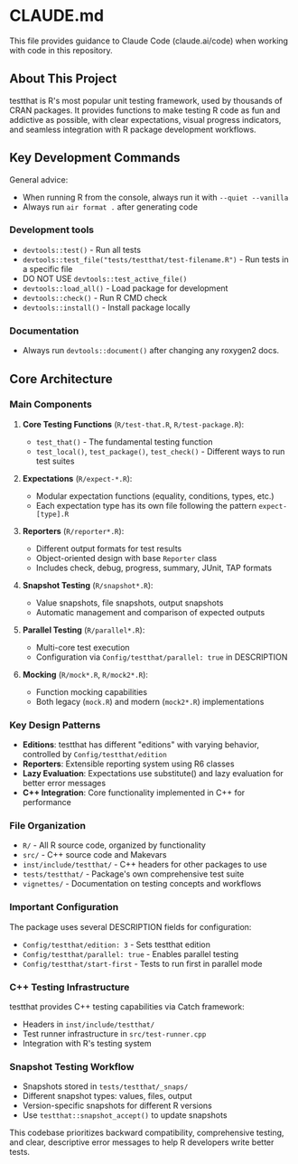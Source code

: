 # CLAUDE.md

This file provides guidance to Claude Code (claude.ai/code) when working with code in this repository.

## About This Project

testthat is R's most popular unit testing framework, used by thousands of CRAN packages. It provides functions to make testing R code as fun and addictive as possible, with clear expectations, visual progress indicators, and seamless integration with R package development workflows.

## Key Development Commands

General advice:
* When running R from the console, always run it with `--quiet --vanilla`
* Always run `air format .` after generating code

### Development tools

- `devtools::test()` - Run all tests
- `devtools::test_file("tests/testthat/test-filename.R")` - Run tests in a specific file
- DO NOT USE `devtools::test_active_file()`
- `devtools::load_all()` - Load package for development
- `devtools::check()` - Run R CMD check
- `devtools::install()` - Install package locally

### Documentation

- Always run `devtools::document()` after changing any roxygen2 docs.

## Core Architecture

### Main Components

1. **Core Testing Functions** (`R/test-that.R`, `R/test-package.R`):
   - `test_that()` - The fundamental testing function
   - `test_local()`, `test_package()`, `test_check()` - Different ways to run test suites

2. **Expectations** (`R/expect-*.R`):
   - Modular expectation functions (equality, conditions, types, etc.)
   - Each expectation type has its own file following the pattern `expect-[type].R`

3. **Reporters** (`R/reporter*.R`):
   - Different output formats for test results
   - Object-oriented design with base `Reporter` class
   - Includes check, debug, progress, summary, JUnit, TAP formats

4. **Snapshot Testing** (`R/snapshot*.R`):
   - Value snapshots, file snapshots, output snapshots
   - Automatic management and comparison of expected outputs

5. **Parallel Testing** (`R/parallel*.R`):
   - Multi-core test execution
   - Configuration via `Config/testthat/parallel: true` in DESCRIPTION

6. **Mocking** (`R/mock*.R`, `R/mock2*.R`):
   - Function mocking capabilities
   - Both legacy (`mock.R`) and modern (`mock2*.R`) implementations

### Key Design Patterns

- **Editions**: testthat has different "editions" with varying behavior, controlled by `Config/testthat/edition`
- **Reporters**: Extensible reporting system using R6 classes
- **Lazy Evaluation**: Expectations use substitute() and lazy evaluation for better error messages
- **C++ Integration**: Core functionality implemented in C++ for performance

### File Organization

- `R/` - All R source code, organized by functionality
- `src/` - C++ source code and Makevars
- `inst/include/testthat/` - C++ headers for other packages to use
- `tests/testthat/` - Package's own comprehensive test suite
- `vignettes/` - Documentation on testing concepts and workflows

### Important Configuration

The package uses several DESCRIPTION fields for configuration:
- `Config/testthat/edition: 3` - Sets testthat edition
- `Config/testthat/parallel: true` - Enables parallel testing
- `Config/testthat/start-first` - Tests to run first in parallel mode

### C++ Testing Infrastructure

testthat provides C++ testing capabilities via Catch framework:
- Headers in `inst/include/testthat/`
- Test runner infrastructure in `src/test-runner.cpp`
- Integration with R's testing system

### Snapshot Testing Workflow

- Snapshots stored in `tests/testthat/_snaps/`
- Different snapshot types: values, files, output
- Version-specific snapshots for different R versions
- Use `testthat::snapshot_accept()` to update snapshots

This codebase prioritizes backward compatibility, comprehensive testing, and clear, descriptive error messages to help R developers write better tests.
